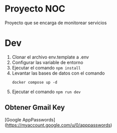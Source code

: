 # Proyecto NOC

Proyecto que se encarga de monitorear servicios

# Dev
1. Clonar el archivo env.template a .env
2. Configurar las variable de entorno
3. Ejecutar el comando ```npm install```
4. Levantar las bases de datos con el comando
    ```
    docker compose up -d
    ```
5. Ejecutar el comando ```npm run dev```

## Obtener Gmail Key
[Google AppPasswords] (https://myaccount.google.com/u/0/apppasswords)